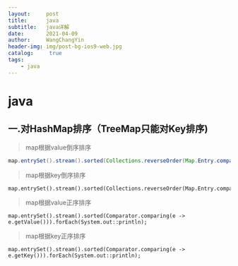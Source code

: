 ```yaml
---
layout:     post
title:      java
subtitle:   java详解
date:       2021-04-09
author:     WangChangYin
header-img: img/post-bg-ios9-web.jpg
catalog: 	 true
tags:
    - java
---
```


# java

## 一.对HashMap排序（TreeMap只能对Key排序)

> map根据value倒序排序
>

```java
map.entrySet().stream().sorted(Collections.reverseOrder(Map.Entry.comparingByValue())).forEach(System.out::println);
```

> map根据key倒序排序
>

```
map.entrySet().stream().sorted(Collections.reverseOrder(Map.Entry.comparingByKey())).forEach(System.out::println);
```

> map根据value正序排序
>

```
map.entrySet().stream().sorted(Comparator.comparing(e -> e.getValue())).forEach(System.out::println);
```

> map根据key正序排序
>

```
map.entrySet().stream().sorted(Comparator.comparing(e -> e.getKey())).forEach(System.out::println);
```

